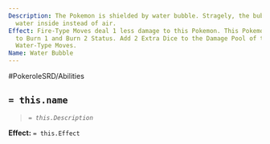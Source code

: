 ```yaml
---
Description: The Pokemon is shielded by water bubble. Stragely, the bubble has clear
  water inside instead of air.
Effect: Fire-Type Moves deal 1 less damage to this Pokemon. This Pokemon is immune
  to Burn 1 and Burn 2 Status. Add 2 Extra Dice to the Damage Pool of this Pokemon's
  Water-Type Moves.
Name: Water Bubble
---
```


#PokeroleSRD/Abilities

## `= this.name`

> *`= this.Description`*

**Effect:** `= this.Effect`